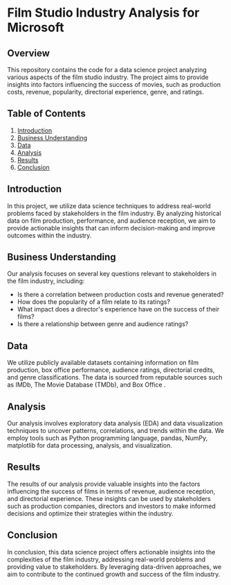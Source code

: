 # Film Studio Industry Analysis for Microsoft

## Overview
This repository contains the code for a data science project analyzing various aspects of the film studio industry. The project aims to provide insights into factors influencing the success of movies, such as production costs, revenue, popularity, directorial experience, genre, and ratings.

## Table of Contents
1. [Introduction](#introduction)
2. [Business Understanding](#business-understanding)
3. [Data](#data)
4. [Analysis](#analysis)
5. [Results](#results)
6. [Conclusion](#conclusion)


## Introduction
In this project, we utilize data science techniques to address real-world problems faced by stakeholders in the film industry. By analyzing historical data on film production, performance, and audience reception, we aim to provide actionable insights that can inform decision-making and improve outcomes within the industry.

## Business Understanding
Our analysis focuses on several key questions relevant to stakeholders in the film industry, including:
- Is there a correlation between production costs and revenue generated?
- How does the popularity of a film relate to its ratings?
- What impact does a director's experience have on the success of their films?
- Is there a relationship between genre and audience ratings?

## Data
We utilize publicly available datasets containing information on film production, box office performance, audience ratings, directorial credits, and genre classifications. The data is sourced from reputable sources such as IMDb, The Movie Database (TMDb), and Box Office .

## Analysis
Our analysis involves exploratory data analysis (EDA) and data visualization techniques to uncover patterns, correlations, and trends within the data. We employ tools such as Python programming language, pandas, NumPy, matplotlib for data processing, analysis, and visualization.

## Results
The results of our analysis provide valuable insights into the factors influencing the success of films in terms of revenue, audience reception, and directorial experience. These insights can be used by stakeholders such as production companies, directors and investors to make informed decisions and optimize their strategies within the industry.

## Conclusion
In conclusion, this data science project offers actionable insights into the complexities of the film industry, addressing real-world problems and providing value to stakeholders. By leveraging data-driven approaches, we aim to contribute to the continued growth and success of the film industry.

